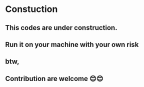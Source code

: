 # Constuction

## This codes are under construction.
## Run it on your machine with your own risk
## btw,
## Contribution are welcome 😊😊
